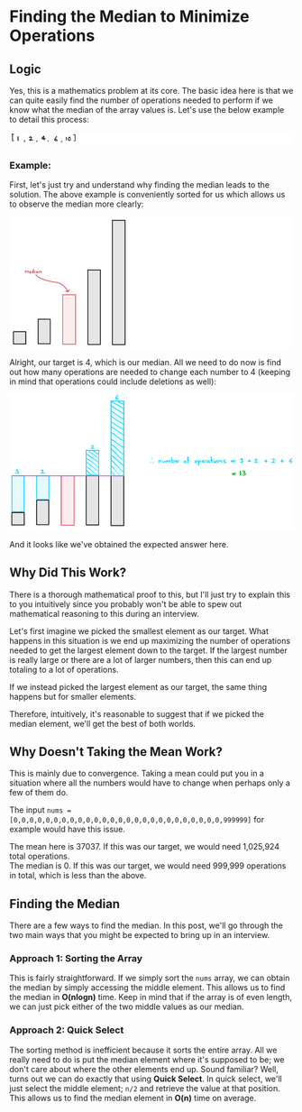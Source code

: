 # Finding the Median to Minimize Operations

## Logic

Yes, this is a mathematics problem at its core. The basic idea here is that we can quite easily find the number of operations needed to perform if we know what the median of the array values is. Let's use the below example to detail this process:

![Example Image](./img1.png)

### Example:

First, let's just try and understand why finding the median leads to the solution. The above example is conveniently sorted for us which allows us to observe the median more clearly:

![Sorted Example](./img2.png)

Alright, our target is 4, which is our median. All we need to do now is find out how many operations are needed to change each number to 4 (keeping in mind that operations could include deletions as well):

![Operations Image](./img3.png)

And it looks like we've obtained the expected answer here.

## Why Did This Work?

There is a thorough mathematical proof to this, but I'll just try to explain this to you intuitively since you probably won't be able to spew out mathematical reasoning to this during an interview.

Let's first imagine we picked the smallest element as our target. What happens in this situation is we end up maximizing the number of operations needed to get the largest element down to the target. If the largest number is really large or there are a lot of larger numbers, then this can end up totaling to a lot of operations.

If we instead picked the largest element as our target, the same thing happens but for smaller elements. 

Therefore, intuitively, it's reasonable to suggest that if we picked the median element, we'll get the best of both worlds.

## Why Doesn't Taking the Mean Work?

This is mainly due to convergence. Taking a mean could put you in a situation where all the numbers would have to change when perhaps only a few of them do. 

The input `nums = [0,0,0,0,0,0,0,0,0,0,0,0,0,0,0,0,0,0,0,0,0,0,0,0,0,0,999999]` for example would have this issue.

The mean here is 37037. If this was our target, we would need 1,025,924 total operations.  
The median is 0. If this was our target, we would need 999,999 operations in total, which is less than the above.

## Finding the Median

There are a few ways to find the median. In this post, we'll go through the two main ways that you might be expected to bring up in an interview.

### Approach 1: Sorting the Array

This is fairly straightforward. If we simply sort the `nums` array, we can obtain the median by simply accessing the middle element. This allows us to find the median in **O(nlogn)** time. Keep in mind that if the array is of even length, we can just pick either of the two middle values as our median.

### Approach 2: Quick Select

The sorting method is inefficient because it sorts the entire array. All we really need to do is put the median element where it's supposed to be; we don't care about where the other elements end up. Sound familiar? Well, turns out we can do exactly that using **Quick Select**. In quick select, we'll just select the middle element; `n/2` and retrieve the value at that position. This allows us to find the median element in **O(n)** time on average.
